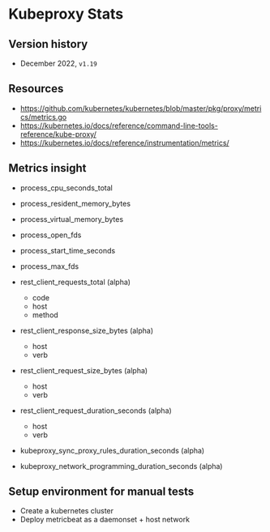 # Kubeproxy Stats

## Version history

- December 2022, `v1.19`

## Resources

- https://github.com/kubernetes/kubernetes/blob/master/pkg/proxy/metrics/metrics.go
- https://kubernetes.io/docs/reference/command-line-tools-reference/kube-proxy/
- https://kubernetes.io/docs/reference/instrumentation/metrics/

## Metrics insight

- process_cpu_seconds_total
- process_resident_memory_bytes
- process_virtual_memory_bytes
- process_open_fds
- process_start_time_seconds
- process_max_fds


- rest_client_requests_total (alpha)
    - code
    - host
    - method
- rest_client_response_size_bytes (alpha)
    - host
    - verb
- rest_client_request_size_bytes (alpha)
    - host
    - verb
- rest_client_request_duration_seconds (alpha)
    - host
    - verb


- kubeproxy_sync_proxy_rules_duration_seconds (alpha)
- kubeproxy_network_programming_duration_seconds (alpha)

## Setup environment for manual tests

- Create a kubernetes cluster
- Deploy metricbeat as a daemonset + host network
